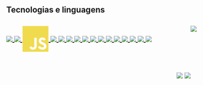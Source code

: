 <h2> Tecnologias e linguagens <h2/>
<div style="display: inline_block">
  <a href="https://github.com/wesleycremonini">
    <img align="center" width="70" src="https://cdn.jsdelivr.net/gh/devicons/devicon/icons/html5/html5-plain-wordmark.svg" />
    <img align="center" width="70" src="https://cdn.jsdelivr.net/gh/devicons/devicon/icons/css3/css3-plain-wordmark.svg" />
    <img align="center" width="70" src="https://raw.githubusercontent.com/devicons/devicon/master/icons/javascript/javascript-plain.svg">
    <img align="center" width="70" src="https://cdn.jsdelivr.net/gh/devicons/devicon/icons/typescript/typescript-plain.svg" />
    <img align="center" width="70" src="https://cdn.jsdelivr.net/gh/devicons/devicon/icons/react/react-original-wordmark.svg" />   
    <img height="280" align='right' src="https://media.discordapp.net/attachments/719673405317578786/908077170503585872/imgonline-com-ua-GIF-animation-mkbhSlfUnBdisEo.png?width=547&height=553" />
    <img align="center" width="90" src="https://cdn.jsdelivr.net/gh/devicons/devicon/icons/nodejs/nodejs-plain-wordmark.svg" />
    <img align="center" width="90" src="https://cdn.jsdelivr.net/gh/devicons/devicon/icons/nestjs/nestjs-plain-wordmark.svg" />
    <img align="center" width="80" src="https://cdn.jsdelivr.net/gh/devicons/devicon/icons/php/php-plain.svg" />
    <img align="center" width="70" src="https://cdn.jsdelivr.net/gh/devicons/devicon/icons/laravel/laravel-plain-wordmark.svg" />
    <img align="center" width="70" src="https://cdn.jsdelivr.net/gh/devicons/devicon/icons/docker/docker-plain-wordmark.svg" />
    <img align="center" width="90" src="https://cdn.jsdelivr.net/gh/devicons/devicon/icons/mysql/mysql-original-wordmark.svg" />
    <img align="center" width="70" src="https://cdn.jsdelivr.net/gh/devicons/devicon/icons/mongodb/mongodb-plain-wordmark.svg" />
    <img align="center" width="80" src="https://cdn.jsdelivr.net/gh/devicons/devicon/icons/nginx/nginx-original.svg" />
    <img align="center" width="70" src="https://cdn.jsdelivr.net/gh/devicons/devicon/icons/git/git-plain-wordmark.svg" />
    <img align="center" width="70" src="https://cdn.jsdelivr.net/gh/devicons/devicon/icons/linux/linux-original.svg" />
    <img align="center" width="100" src="https://cdn.jsdelivr.net/gh/devicons/devicon/icons/digitalocean/digitalocean-original-wordmark.svg" />
  </a>
</div>
<br/><br/>
  <div align='right'>
    <a target="_blank" href="https://www.linkedin.com/in/wesley-cremonini-baldissera/" target="_blank"><img width="148" src="https://img.shields.io/badge/-LinkedIn-%230077B5?style=for-the-badge&logo=linkedin&logoColor=white" target="_blank"></a> 
    <a target="_blank" href="wesleycb.2020@gmail.com"><img width="120" src="https://img.shields.io/badge/-Gmail-%23333?style=for-the-badge&logo=gmail&logoColor=white" target="_blank"></a>
  </div>

